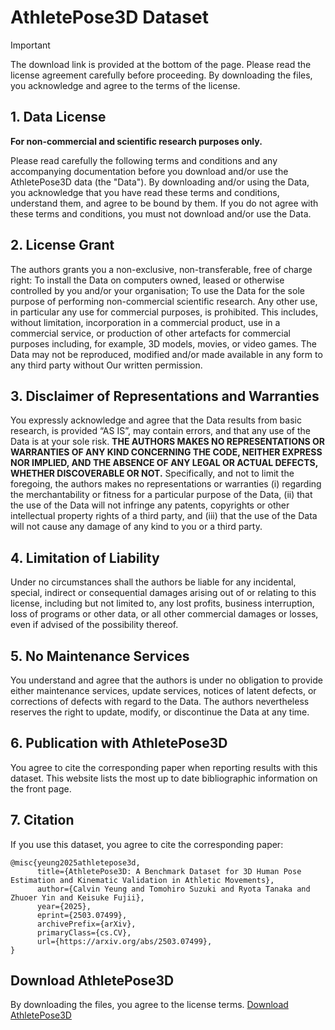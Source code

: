 # AthletePose3D Dataset

> [!IMPORTANT]
> The download link is provided at the bottom of the page.
> Please read the license agreement carefully before proceeding.
> By downloading the files, you acknowledge and agree to the terms of the license.

## 1. Data License
**For non-commercial and scientific research purposes only.**

Please read carefully the following terms and conditions and any accompanying documentation before you download and/or use the AthletePose3D data (the "Data"). By downloading and/or using the Data, you acknowledge that you have read these terms and conditions, understand them, and agree to be bound by them. If you do not agree with these terms and conditions, you must not download and/or use the Data.

## 2. License Grant
The authors grants you a non-exclusive, non-transferable, free of charge right: To install the Data on computers owned, leased or otherwise controlled by you and/or your organisation; To use the Data for the sole purpose of performing non-commercial scientific research. Any other use, in particular any use for commercial purposes, is prohibited. This includes, without limitation, incorporation in a commercial product, use in a commercial service, or production of other artefacts for commercial purposes including, for example, 3D models, movies, or video games. The Data may not be reproduced, modified and/or made available in any form to any third party without Our written permission.

## 3. Disclaimer of Representations and Warranties
You expressly acknowledge and agree that the Data results from basic research, is provided “AS IS”, may contain errors, and that any use of the Data is at your sole risk. **THE AUTHORS MAKES NO REPRESENTATIONS OR WARRANTIES OF ANY KIND CONCERNING THE CODE, NEITHER EXPRESS NOR IMPLIED, AND THE ABSENCE OF ANY LEGAL OR ACTUAL DEFECTS, WHETHER DISCOVERABLE OR NOT.** Specifically, and not to limit the foregoing, the authors makes no representations or warranties (i) regarding the merchantability or fitness for a particular purpose of the Data, (ii) that the use of the Data will not infringe any patents, copyrights or other intellectual property rights of a third party, and (iii) that the use of the Data will not cause any damage of any kind to you or a third party.

## 4. Limitation of Liability
Under no circumstances shall the authors be liable for any incidental, special, indirect or consequential damages arising out of or relating to this license, including but not limited to, any lost profits, business interruption, loss of programs or other data, or all other commercial damages or losses, even if advised of the possibility thereof.

## 5. No Maintenance Services
You understand and agree that the authors is under no obligation to provide either maintenance services, update services, notices of latent defects, or corrections of defects with regard to the Data. The authors nevertheless reserves the right to update, modify, or discontinue the Data at any time.

## 6. Publication with AthletePose3D
You agree to cite the corresponding paper when reporting results with this dataset. This website lists the most up to date bibliographic information on the front page.

## 7. Citation
If you use this dataset, you agree to cite the corresponding paper:
```
@misc{yeung2025athletepose3d,
      title={AthletePose3D: A Benchmark Dataset for 3D Human Pose Estimation and Kinematic Validation in Athletic Movements}, 
      author={Calvin Yeung and Tomohiro Suzuki and Ryota Tanaka and Zhuoer Yin and Keisuke Fujii},
      year={2025},
      eprint={2503.07499},
      archivePrefix={arXiv},
      primaryClass={cs.CV},
      url={https://arxiv.org/abs/2503.07499}, 
}
```
## Download AthletePose3D
By downloading the files, you agree to the license terms. [Download AthletePose3D](https://drive.google.com/drive/folders/10YnMJAluiscnLkrdiluIeehNetdry5Ft?usp=sharing)
